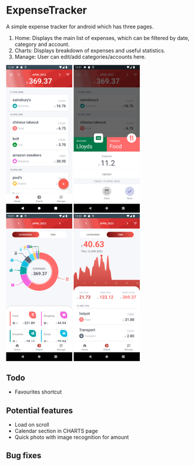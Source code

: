 # ExpenseTracker
A simple expense tracker for android which has three pages.
1. Home: Displays the main list of expenses, which can be filtered by date, category and account.
2. Charts: Displays breakdown of expenses and useful statistics.
3. Manage: User can edit/add categories/accounts here.

<img src="https://github.com/rachung2510/ExpenseTracker/blob/master/screenshots/screenshot-home.png?raw=true" alt="Home Page" width="180"/> <img src="https://github.com/rachung2510/ExpenseTracker/blob/master/screenshots/screenshot-expense.png?raw=true" alt="Add expense" width="180"/> <img src="https://github.com/rachung2510/ExpenseTracker/blob/master/screenshots/screenshot-piechart.png?raw=true" alt="Piechart" width="180"/> <img src="https://github.com/rachung2510/ExpenseTracker/blob/master/screenshots/screenshot-graph.png?raw=true" alt="Graph of expenses over time" width="180"/>

## Todo
- Favourites shortcut

## Potential features
- Load on scroll
- Calendar section in CHARTS page
- Quick photo with image recognition for amount

## Bug fixes

